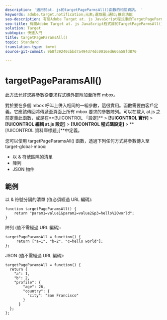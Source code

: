 ```yaml
---
description: '適用於at. js的targetPageParmsAll()函數的相關資訊。 '
keywords: adobe.target.notification;元素;選取器;通知;擴充功能
seo-description: 有關Adobe Target at. js JavaScript程式庫的TargetPageParmsAll()函數的相關資訊。
seo-title: 有關Adobe Target at. js JavaScript程式庫的TargetPageParmsAll()函數的相關資訊。
solution: Target
subtopic: 快速入門
title: targetPageParamsAll()
topic: Standard
translation-type: tm+mt
source-git-commit: 9b8f39240cbbd7a494d74dc0016ed666a58fd870

---
```



# targetPageParamsAll()

此方法允許您將參數從要求程式碼外部附加至所有 mbox。

對於要在多個 mbox 呼叫上併入相同的一組參數，這很實用。函數需要由客戶定義。它應該傳回將傳遞至頁面上所有 mbox 要求的參數陣列。可以在載入 at.js 之前定義此函數，或是在**[!UICONTROL 「設定]** &gt; **[!UICONTROL 實作]** &gt; **[!UICONTROL 編輯 at.js 設定]** &gt; **[!UICONTROL 程式碼設定]** &gt; **[!UICONTROL 資料庫標題」]**中定義。

您可以使用 targetPageParamsAll() 函數，透過下列任何方式將參數傳入至 target-global-mbox:

* 以 &amp; 符號區隔的清單
* 陣列
* JSON 物件

## 範例

以 &amp; 符號分隔的清單 (值必須經過 URL 編碼):

```
function targetPageParamsAll() { 
    return "param1=value1&param2=value2&p3=hello%20world"; 
}
```

陣列 (值不需經過 URL 編碼):

```
targetPageParamsAll = function() { 
     return ["a=1", "b=2", "c=hello world"]; 
};
```

JSON (值不需經過 URL 編碼):

```
targetPageParamsAll = function() { 
  return { 
    "a": 1, 
    "b": 2, 
    "profile": { 
        "age": 26, 
        "country": { 
          "city": "San Francisco" 
        } 
      } 
  }; 
};
```
